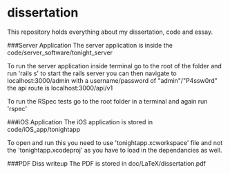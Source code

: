 dissertation
============

This repository holds everything about my dissertation, code and essay.

###Server Application
The server application is inside the code/server_software/tonight_server

To run the server application inside terminal go to the root of the folder and run 'rails s' to start the rails server you can then navigate to localhost:3000/admin with a username/password of 
"admin"/"P4ssw0rd" the api route is localhost:3000/api/v1

To run the RSpec tests go to the root folder in a terminal and again run 'rspec'

###iOS Application
The iOS application is stored in code/iOS_app/tonightapp

To open and run this you need to use 'tonightapp.xcworkspace' file and not the 'tonightapp.xcodeproj' as you have to load in the dependancies as well. 

###PDF Diss writeup
The PDF is stored in doc/LaTeX/dissertation.pdf